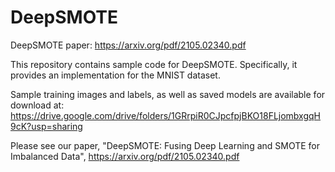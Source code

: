 # DeepSMOTE
DeepSMOTE paper: https://arxiv.org/pdf/2105.02340.pdf

This repository contains sample code for DeepSMOTE.  Specifically, it provides an implementation for the MNIST dataset.

Sample training images and labels, as well as saved models are available for download at:
https://drive.google.com/drive/folders/1GRrpiR0CJpcfpjBKO18FLjombxgqH9cK?usp=sharing

Please see our paper, "DeepSMOTE: Fusing Deep Learning and SMOTE for Imbalanced Data", https://arxiv.org/pdf/2105.02340.pdf


